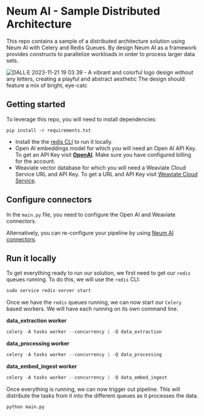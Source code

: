 # Neum AI - Sample Distributed Architecture

This repo contains a sample of a distributed architecture solution using Neum AI with Celery and Redis Queues. By design Neum AI as a framework provides constructs to parallelize workloads in order to process larger data sets. 

![DALL·E 2023-11-21 19 03 39 - A vibrant and colorful logo design without any letters, creating a playful and abstract aesthetic  The design should feature a mix of bright, eye-catc](https://github.com/ddematheu/neum-at-scale/assets/10717976/42206fac-fdc9-4d12-9a30-a7ca673e4a83)

## Getting started

To leverage this repo, you will need to install dependencies:

```
pip install -r requirements.txt
```

- Install the  the [redis CLI](https://redis.io/docs/install/install-redis/install-redis-on-linux/) to run it locally.
- Open AI embeddings model for which you will need an Open AI API Key. To get an API Key visit **[OpenAI](https://platform.openai.com/signup)**. Make sure you have configured billing for the account.
- Weaviate vector database for which you will need a Weaviate Cloud Service URL and API Key. To get a URL and API Key visit [Weaviate Cloud Service](notion://www.notion.so/neumai/Neum-AI-101-v2-f1f1d442990d46e7872d62553706c06b).

## Configure connectors

In the `main.py` file, you need to configure the Open AI and Weaviate connectors. 

Alternatively, you can re-configure your pipeline by using [Neum AI connectors](https://docs.neum.ai/components/pipeline).

## Run it locally

To get everything ready to run our solution, we first need to get our `redis` queues running. To do this, we will use the `redis` CLI:

```python
sudo service redis-server start
```

Once we have the `redis` queues running, we can now start our `Celery` based workers. We will have each running on its own command line.

**data_extraction worker**

```python
celery -A tasks worker --concurrency 1 -Q data_extraction
```

**data_processing worker**

```python
celery -A tasks worker --concurrency 1 -Q data_processing
```

**data_embed_ingest worker**

```python
celery -A tasks worker --concurrency 1 -Q data_embed_ingest
```

Once everything is running, we can now trigger out pipeline. This will distribute the tasks from it into the different queues as it processes the data.

```python
python main.py
```
